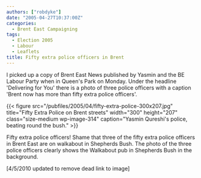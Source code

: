 ```yaml
---
authors: ["robdyke"]
date: "2005-04-27T10:37:00Z"
categories:
  - Brent East Campaigning
tags:
  - Election 2005
  - Labour
  - Leaflets
title: Fifty extra police officers in Brent
---
```

I picked up a copy of Brent East News published by Yasmin and the BE Labour Party when in Queen's Park on Monday. Under the headline 'Delivering for You' there is a photo of three police officers with a caption 'Brent now has more than fifty extra police officers'.

{{< figure src="/pubfiles/2005/04/fifty-extra-police-300x207.jpg" title="Fifty Extra Police on Brent streets" width="300" height="207" class="size-medium wp-image-314" caption="Yasmin Qureshi's police, beating round the bush." >}}

Fifty extra police officers! Shame that three of the fifty extra police officers in Brent East are on walkabout in Shepherds Bush. The photo of the three police officers clearly shows the Walkabout pub in Shepherds Bush in the background.

[4/5/2010 updated to remove dead link to image]
